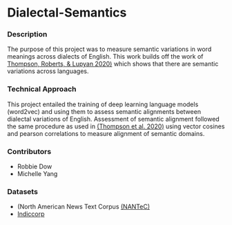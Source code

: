 # Dialectal-Semantics

### Description
The purpose of this project was to measure semantic variations in word meanings across dialects of English. This work builds off the work of [Thompson, Roberts, \& Lupyan 2020)](https://www.nature.com/articles/s41562-020-0924-8) which shows that there are semantic variations across languages.

### Technical Approach
This project entailed the training of deep learning language models (word2vec) and using them to assess semantic alignments between dialectal variations of English. Assessment of semantic alignment followed the same procedure as used in [(Thompson et al. 2020)](https://www.nature.com/articles/s41562-020-0924-8) using vector cosines and pearson correlations to measure alignment of semantic domains.

### Contributors
- Robbie Dow
- Michelle Yang

### Datasets
- (North American News Text Corpus [(NANTeC)](https://catalog.ldc.upenn.edu/LDC95T21)
- [Indiccorp](https://indicnlp.ai4bharat.org/home/)
